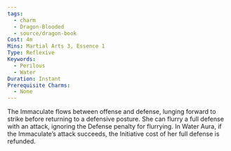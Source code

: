 ```yaml
---
tags:
  - charm
  - Dragon-Blooded
  - source/dragon-book
Cost: 4m
Mins: Martial Arts 3, Essence 1
Type: Reflexive
Keywords:
  - Perilous
  - Water
Duration: Instant
Prerequisite Charms:
  - None
---
```

The Immaculate flows between offense and defense, lunging forward to strike before returning to a defensive posture. She can flurry a full defense with an attack, ignoring the Defense penalty for flurrying. In Water Aura, if the Immaculate’s attack succeeds, the Initiative cost of her full defense is refunded.